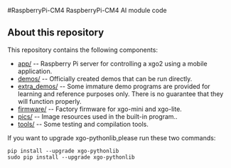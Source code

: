 #RaspberryPi-CM4
RaspberryPi-CM4 AI module code

## About this repository

This repository contains the following components:

- [app/](https://github.com/Xgorobot/RaspberryPi-CM4/tree/main/app) -- Raspberry Pi server for controlling a xgo2 using a mobile application.
- [demos/](https://github.com/Xgorobot/RaspberryPi-CM4/tree/main/demos) -- Officially created demos that can be run directly.
- [extra_demos/](https://github.com/Xgorobot/RaspberryPi-CM4/tree/main/extra_demos) -- Some immature demo programs are provided for learning and reference purposes only. There is no guarantee that they will function properly.
- [firmware/](https://github.com/Xgorobot/RaspberryPi-CM4/tree/main/firmware) -- Factory firmware for xgo-mini and xgo-lite.
- [pics/](https://github.com/Xgorobot/RaspberryPi-CM4/tree/main/pics) -- Image resources used in the built-in program..
- [tools/](https://github.com/Xgorobot/RaspberryPi-CM4/tree/main/tools) -- 
Some testing and compilation tools.

If you want to upgrade xgo-pythonlib,please run these two commands:

```
pip install --upgrade xgo-pythonlib
sudo pip install --upgrade xgo-pythonlib
```

